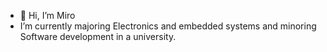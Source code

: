 - 👋 Hi, I’m Miro
- I’m currently majoring Electronics and embedded systems and minoring Software development in a university.



<!---
MiroA1/MiroA1 is a ✨ special ✨ repository because its `README.md` (this file) appears on your GitHub profile.
You can click the Preview link to take a look at your changes.
--->
